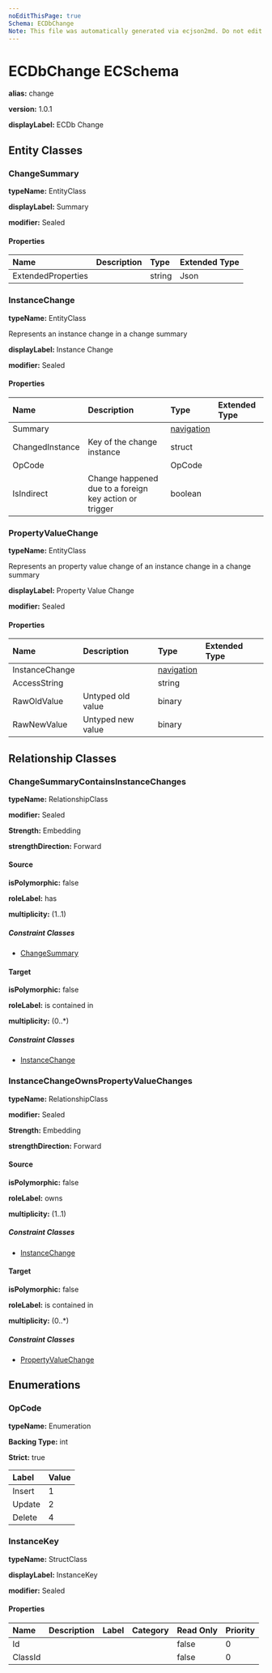 ```yaml
---
noEditThisPage: true
Schema: ECDbChange
Note: This file was automatically generated via ecjson2md. Do not edit this file. Any edits made to this file will be overwritten the next time it is generated
---
```


# ECDbChange ECSchema

**alias:** change

**version:** 1.0.1

**displayLabel:** ECDb Change

## Entity Classes

### ChangeSummary

**typeName:** EntityClass

**displayLabel:** Summary

**modifier:** Sealed

#### Properties

| Name               | Description | Type   | Extended Type |
| :----------------- | :---------- | :----- | :------------ |
| ExtendedProperties |             | string | Json          |

### InstanceChange

**typeName:** EntityClass

Represents an instance change in a change summary

**displayLabel:** Instance Change

**modifier:** Sealed

#### Properties

| Name            | Description                                            | Type                                                | Extended Type |
| :-------------- | :----------------------------------------------------- | :-------------------------------------------------- | :------------ |
| Summary         |                                                        | [navigation](#changesummarycontainsinstancechanges) |               |
| ChangedInstance | Key of the change instance                             | struct                                              |               |
| OpCode          |                                                        | OpCode                                              |               |
| IsIndirect      | Change happened due to a foreign key action or trigger | boolean                                             |               |

### PropertyValueChange

**typeName:** EntityClass

Represents an property value change of an instance change in a change summary

**displayLabel:** Property Value Change

**modifier:** Sealed

#### Properties

| Name           | Description       | Type                                                  | Extended Type |
| :------------- | :---------------- | :---------------------------------------------------- | :------------ |
| InstanceChange |                   | [navigation](#instancechangeownspropertyvaluechanges) |               |
| AccessString   |                   | string                                                |               |
| RawOldValue    | Untyped old value | binary                                                |               |
| RawNewValue    | Untyped new value | binary                                                |               |

## Relationship Classes

### ChangeSummaryContainsInstanceChanges

**typeName:** RelationshipClass

**modifier:** Sealed

**Strength:** Embedding

**strengthDirection:** Forward

#### Source

**isPolymorphic:** false

**roleLabel:** has

**multiplicity:** (1..1)

##### Constraint Classes

- [ChangeSummary](#changesummary)

#### Target

**isPolymorphic:** false

**roleLabel:** is contained in

**multiplicity:** (0..\*)

##### Constraint Classes

- [InstanceChange](#instancechange)

### InstanceChangeOwnsPropertyValueChanges

**typeName:** RelationshipClass

**modifier:** Sealed

**Strength:** Embedding

**strengthDirection:** Forward

#### Source

**isPolymorphic:** false

**roleLabel:** owns

**multiplicity:** (1..1)

##### Constraint Classes

- [InstanceChange](#instancechange)

#### Target

**isPolymorphic:** false

**roleLabel:** is contained in

**multiplicity:** (0..\*)

##### Constraint Classes

- [PropertyValueChange](#propertyvaluechange)

## Enumerations

### OpCode

**typeName:** Enumeration

**Backing Type:** int

**Strict:** true

| Label  | Value |
| :----- | :---- |
| Insert | 1     |
| Update | 2     |
| Delete | 4     |

### InstanceKey

**typeName:** StructClass

**displayLabel:** InstanceKey

**modifier:** Sealed

#### Properties

| Name    | Description | Label | Category | Read Only | Priority |
| :------ | :---------- | :---- | :------- | :-------- | :------- |
| Id      |             |       |          | false     | 0        |
| ClassId |             |       |          | false     | 0        |
